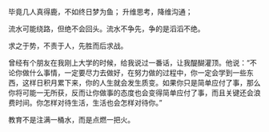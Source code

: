 毕竟几人真得鹿，不如终日梦为鱼；
升维思考，降维沟通；

流水可能绕路，但绝不会回头。流水不争先，争的是滔滔不绝。

求之于势，不责于人，先胜而后求战。

曾经有个朋友在我刚上大学的时候，给我说过一番话，让我醍醐灌顶。他说：“不论你做什么事情，一定要尽力去做好，在努力做的过程中，你一定会学到一些东西，这样日积月累下来，你的人生就会发生质变。如果你只是简单应付了事，那么你将可能一无所获，反而让你做事的态度也会变得简单应付了事，而且关键还会浪费时间。你怎样对待生活，生活也会怎样对待你。”

教育不是注满一桶水，而是点燃一把火。
